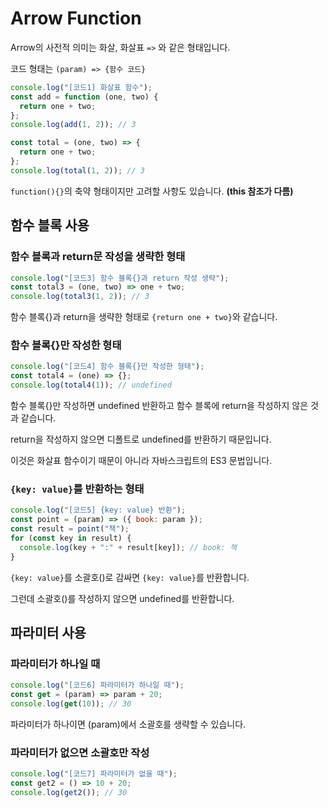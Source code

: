 # Arrow Function

Arrow의 사전적 의미는 화살, 화살표 `=>` 와 같은 형태입니다.

코드 형태는 `(param) => {함수 코드}`

```js
console.log("[코드1] 화살표 함수");
const add = function (one, two) {
  return one + two;
};
console.log(add(1, 2)); // 3

const total = (one, two) => {
  return one + two;
};
console.log(total(1, 2)); // 3
```

`function(){}`의 축약 형태이지만 고려할 사항도 있습니다. **(this 참조가 다름)**

## 함수 블록 사용

### 함수 블록과 return문 작성을 생략한 형태

```js
console.log("[코드3] 함수 블록{}과 return 작성 생략");
const total3 = (one, two) => one + two;
console.log(total3(1, 2)); // 3
```

함수 블록{}과 return을 생략한 형태로 `{return one + two}`와 같습니다.

### 함수 블록{}만 작성한 형태

```js
console.log("[코드4] 함수 블록{}만 작성한 형태");
const total4 = (one) => {};
console.log(total4(1)); // undefined
```

함수 블록{}만 작성하면 undefined 반환하고 함수 블록에 return을 작성하지 않은 것과 같습니다.

return을 작성하지 않으면 디폴트로 undefined를 반환하기 때문입니다.

이것은 화살표 함수이기 때문이 아니라 자바스크립트의 ES3 문법입니다.

### `{key: value}`를 반환하는 형태

```js
console.log("[코드5] {key: value} 반환");
const point = (param) => ({ book: param });
const result = point("책");
for (const key in result) {
  console.log(key + ":" + result[key]); // book: 책
}
```

`{key: value}`를 소괄호()로 감싸면 `{key: value}`를 반환합니다.

그런데 소괄호()를 작성하지 않으면 undefined를 반환합니다.

## 파라미터 사용

### 파라미터가 하나일 때

```js
console.log("[코드6] 파라미터가 하나일 때");
const get = (param) => param + 20;
console.log(get(10)); // 30
```

파라미터가 하나이면 (param)에서 소괄호를 생략할 수 있습니다.

### 파라미터가 없으면 소괄호만 작성

```js
console.log("[코드7] 파라미터가 없을 때");
const get2 = () => 10 + 20;
console.log(get2()); // 30
```
